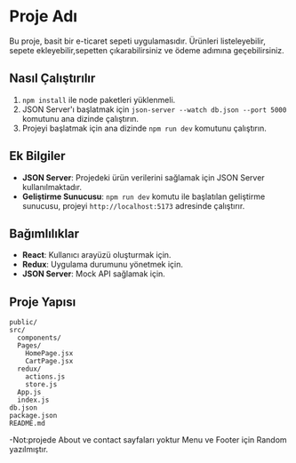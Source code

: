 # Proje Adı

Bu proje, basit bir e-ticaret sepeti uygulamasıdır. Ürünleri listeleyebilir, sepete ekleyebilir,sepetten çıkarabilirsiniz ve ödeme adımına geçebilirsiniz.

## Nasıl Çalıştırılır

1. `npm install` ile node paketleri yüklenmeli.
2. JSON Server'ı başlatmak için `json-server --watch db.json --port 5000` komutunu ana dizinde çalıştırın.
3. Projeyi başlatmak için ana dizinde `npm run dev` komutunu çalıştırın.

## Ek Bilgiler

- **JSON Server**: Projedeki ürün verilerini sağlamak için JSON Server kullanılmaktadır.
- **Geliştirme Sunucusu**: `npm run dev` komutu ile başlatılan geliştirme sunucusu, projeyi `http://localhost:5173` adresinde çalıştırır.

## Bağımlılıklar

- **React**: Kullanıcı arayüzü oluşturmak için.
- **Redux**: Uygulama durumunu yönetmek için.
- **JSON Server**: Mock API sağlamak için.

## Proje Yapısı

```plaintext
public/
src/
  components/
  Pages/
    HomePage.jsx
    CartPage.jsx
  redux/
    actions.js
    store.js
  App.js
  index.js
db.json
package.json
README.md
```

-Not:projede About ve contact sayfaları yoktur Menu ve Footer için Random yazılmıştır.
